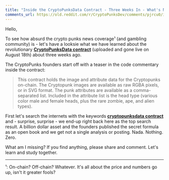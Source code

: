 ```yaml
---
title: "Inside the CryptoPunksData Contract - Three Weeks In - What's News?"
comments_url: https://old.reddit.com/r/CryptoPunksDev/comments/pjrcu0/inside_the_cryptopunksdata_contract_three_weeks/
---
```



Hello,

   To see how absurd the crypto punks news coverage¹ (and gambling community) is - let's have a looksie what we have learned about the revolutionary [**CryptoPunksData contract**](https://github.com/cryptopunksnotdead/punks.contracts#punksdata----cryptopunksdata-update--add-on--service) (uploaded and gone live on August 18th) about three weeks ago.

The CryptoPunks founders start off with a teaser in the code commentary inside the contract:

> This contract holds the image and attribute data for the Cryptopunks on-chain.
> The Cryptopunk images are available as raw RGBA pixels, or in SVG format.
> The punk attributes are available as a comma-separated list.
> Included in the attribute list is the head type (various color male and female heads,
> plus the rare zombie, ape, and alien types).

  First let's search the internets with the keywords [**cryptopunksdata contract**](https://www.google.com/search?q=cryptopunksdata+contract)  and - surprise, surprise - we end-up right back here as the top search result.   A billion dollar asset and the founders published the secret formula as an open book and we get not a single analysis or posting. Nada. Nothing. Zero.

   What am I missing?  If you find anything, please share and comment. Let's learn and study together.

---

¹: On-chain? Off-chain? Whatever. It's all about the price and numbers go up, isn't it greater fools?

